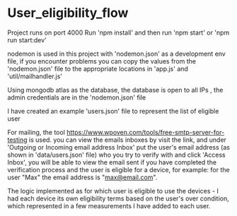 # User_eligibility_flow

Project runs on port 4000
Run 'npm install' and then run 'npm start' or 'npm run start:dev'

nodemon is used in this project with 'nodemon.json' as a development env file, if you encounter problems you can
copy the values from the 'nodemon.json' file to the appropriate locations in 'app.js' and 'util/mailhandler.js'

Using mongodb atlas as the database, the database is open to all IPs , the admin credentials are in the 'nodemon.json' file

I have created an example 'users.json' file to represent the list of eligible user

For mailing, the tool https://www.wpoven.com/tools/free-smtp-server-for-testing is used. 
you can view the emails inboxes by visit the link, and under 'Outgoing or Incoming email address Inbox' put the user's email address (as shown in 'data/users.json' file) who you try to verify with 
and click 'Access Inbox', you will be able to view the email sent if you have completed the verification process and the user is eligible for a device, for example: for the user "Max" the email address 
is "max@email.com".

The logic implemented as for which user is eligible to use the devices - I had each device its own eligibility terms based on the user's over condition, which represented in
a few measurements I have added to each user.
